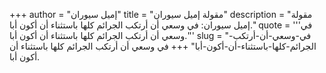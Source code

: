 +++
author = "إميل سيوران"
title = "مقولة إميل سيوران"
description = "مقولة إميل سيوران: في وسعي أن أرتكب الجرائم كلها باستثناء أن أكون أبا."
quote = '''في وسعي أن أرتكب الجرائم كلها باستثناء أن أكون أبا.'''
slug = "في-وسعي-أن-أرتكب-الجرائم-كلها-باستثناء-أن-أكون-أبا"
+++
في وسعي أن أرتكب الجرائم كلها باستثناء أن أكون أبا.
